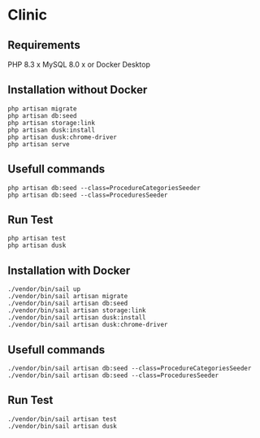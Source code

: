 # Clinic


## Requirements
PHP 8.3 x
MySQL 8.0 x
or
Docker Desktop

## Installation without Docker
````
php artisan migrate
php artisan db:seed
php artisan storage:link
php artisan dusk:install
php artisan dusk:chrome-driver
php artisan serve
````

## Usefull commands
````
php artisan db:seed --class=ProcedureCategoriesSeeder
php artisan db:seed --class=ProceduresSeeder
````

## Run Test
````
php artisan test
php artisan dusk
````

## Installation with Docker
````
./vendor/bin/sail up
./vendor/bin/sail artisan migrate
./vendor/bin/sail artisan db:seed
./vendor/bin/sail artisan storage:link
./vendor/bin/sail artisan dusk:install
./vendor/bin/sail artisan dusk:chrome-driver
````

## Usefull commands
````
./vendor/bin/sail artisan db:seed --class=ProcedureCategoriesSeeder
./vendor/bin/sail artisan db:seed --class=ProceduresSeeder
````

## Run Test
````
./vendor/bin/sail artisan test
./vendor/bin/sail artisan dusk
````